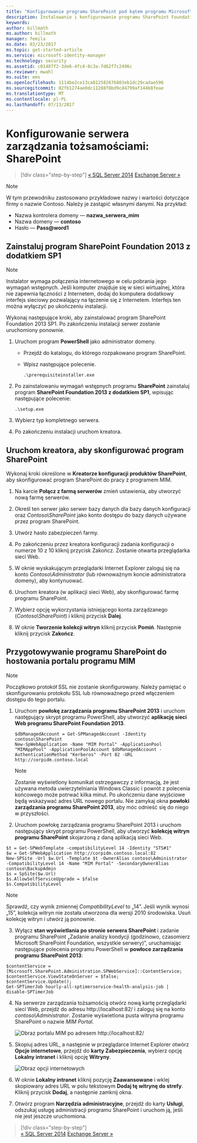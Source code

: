 ```yaml
---
title: "Konfigurowanie programu SharePoint pod kątem programu Microsoft Identity Manager 2016| Dokumentacja firmy Microsoft"
description: Instalowanie i konfigurowanie programu SharePoint Foundation w celu hostowania strony portalu programu MIM.
keywords: 
author: billmath
ms.author: billmath
manager: femila
ms.date: 03/23/2017
ms.topic: get-started-article
ms.service: microsoft-identity-manager
ms.technology: security
ms.assetid: c01487f2-3de6-4fc4-8c3a-7d62f7c2496c
ms.reviewer: mwahl
ms.suite: ems
ms.openlocfilehash: 1114be2ce13ca012582676803eb1dc29cadae596
ms.sourcegitcommit: 02fb1274ae0dc11288f8bd9cd4799af144b8feae
ms.translationtype: MT
ms.contentlocale: pl-PL
ms.lasthandoff: 07/13/2017
---
```

# Konfigurowanie serwera zarządzania tożsamościami: SharePoint
<a id="set-up-an-identity-management-server-sharepoint" class="xliff"></a>

>[!div class="step-by-step"]
[« SQL Server 2014](prepare-server-sql2014.md)
[Exchange Server »](prepare-server-exchange.md)

> [!NOTE]
> W tym przewodniku zastosowano przykładowe nazwy i wartości dotyczące firmy o nazwie Contoso. Należy je zastąpić własnymi danymi. Na przykład:
> - Nazwa kontrolera domeny — **nazwa_serwera_mim**
> - Nazwa domeny — **contoso**
> - Hasło — **Pass@word1**


## Zainstaluj program **SharePoint Foundation 2013 z dodatkiem SP1**
<a id="install-sharepoint-foundation-2013-with-sp1" class="xliff"></a>

> [!NOTE]
> Instalator wymaga połączenia internetowego w celu pobrania jego wymagań wstępnych. Jeśli komputer znajduje się w sieci wirtualnej, która nie zapewnia łączności z Internetem, dodaj do komputera dodatkowy interfejs sieciowy pozwalający na łączenie się z Internetem. Interfejs ten można wyłączyć po ukończeniu instalacji.

Wykonaj następujące kroki, aby zainstalować program SharePoint Foundation 2013 SP1. Po zakończeniu instalacji serwer zostanie uruchomiony ponownie.

1.  Uruchom program **PowerShell** jako administrator domeny.

    -   Przejdź do katalogu, do którego rozpakowano program SharePoint.

    -   Wpisz następujące polecenie.

        ```
        .\prerequisiteinstaller.exe
        ```

2.  Po zainstalowaniu wymagań wstępnych programu **SharePoint** zainstaluj program **SharePoint Foundation 2013 z dodatkiem SP1**, wpisując następujące polecenie:

    ```
    .\setup.exe
    ```

3.  Wybierz typ kompletnego serwera.

4.  Po zakończeniu instalacji uruchom kreatora.

## Uruchom kreatora, aby skonfigurować program SharePoint
<a id="run-the-wizard-to-configure-sharepoint" class="xliff"></a>

Wykonaj kroki określone w **Kreatorze konfiguracji produktów SharePoint**, aby skonfigurować program SharePoint do pracy z programem MIM.

1. Na karcie **Połącz z farmą serwerów** zmień ustawienia, aby utworzyć nową farmę serwerów.

2. Określ ten serwer jako serwer bazy danych dla bazy danych konfiguracji oraz *Contoso\SharePoint* jako konto dostępu do bazy danych używane przez program SharePoint.

3. Utwórz hasło zabezpieczeń farmy.

4. Po zakończeniu przez kreatora konfiguracji zadania konfiguracji o numerze 10 z 10 kliknij przycisk Zakończ. Zostanie otwarta przeglądarka sieci Web.

5. W oknie wyskakującym przeglądarki Internet Explorer zaloguj się na konto *Contoso\Administrator* (lub równoważnym koncie administratora domeny), aby kontynuować.

6. Uruchom kreatora (w aplikacji sieci Web), aby skonfigurować farmę programu SharePoint.

7. Wybierz opcję wykorzystania istniejącego konta zarządzanego (*Contoso\SharePoint*) i kliknij przycisk **Dalej**.

8. W oknie **Tworzenie kolekcji witryn** kliknij przycisk **Pomiń**.  Następnie kliknij przycisk **Zakończ**.

## Przygotowywanie programu SharePoint do hostowania portalu programu MIM
<a id="prepare-sharepoint-to-host-the-mim-portal" class="xliff"></a>

> [!NOTE]
> Początkowo protokół SSL nie zostanie skonfigurowany. Należy pamiętać o skonfigurowaniu protokołu SSL lub równoważnego przed włączeniem dostępu do tego portalu.

1. Uruchom **powłokę zarządzania programu SharePoint 2013** i uruchom następujący skrypt programu PowerShell, aby utworzyć **aplikację sieci Web programu SharePoint Foundation 2013**.

    ```
    $dbManagedAccount = Get-SPManagedAccount -Identity contoso\SharePoint
    New-SpWebApplication -Name "MIM Portal" -ApplicationPool "MIMAppPool" -ApplicationPoolAccount $dbManagedAccount -AuthenticationMethod "Kerberos" -Port 82 -URL http://corpidm.contoso.local
    ```

    > [!NOTE]
    > Zostanie wyświetlony komunikat ostrzegawczy z informacją, że jest używana metoda uwierzytelniania Windows Classic i powrót z polecenia końcowego może potrwać kilka minut. Po ukończeniu dane wyjściowe będą wskazywać adres URL nowego portalu. Nie zamykaj okna **powłoki zarządzania programu SharePoint 2013**, aby móc odnieść się do niego w przyszłości.

2. Uruchom powłokę zarządzania programu SharePoint 2013 i uruchom następujący skrypt programu PowerShell, aby utworzyć **kolekcję witryn programu SharePoint** skojarzoną z daną aplikacją sieci Web.

  ```
  $t = Get-SPWebTemplate -compatibilityLevel 14 -Identity "STS#1"
  $w = Get-SPWebApplication http://corpidm.contoso.local:82
  New-SPSite -Url $w.Url -Template $t -OwnerAlias contoso\Administrator
  -CompatibilityLevel 14 -Name "MIM Portal" -SecondaryOwnerAlias contoso\BackupAdmin
  $s = SpSite($w.Url)
  $s.AllowSelfServiceUpgrade = $false
  $s.CompatibilityLevel
  ```

  > [!NOTE]
  > Sprawdź, czy wynik zmiennej *CompatibilityLevel* to „14”. Jeśli wynik wynosi „15”, kolekcja witryn nie została utworzona dla wersji 2010 środowiska. Usuń kolekcję witryn i utwórz ją ponownie.

3. Wyłącz **stan wyświetlania po stronie serwera SharePoint** i zadanie programu SharePoint „Zadanie analizy kondycji (godzinowo, czasomierz Microsoft SharePoint Foundation, wszystkie serwery)”, uruchamiając następujące polecenia programu PowerShell w **powłoce zarządzania programu SharePoint 2013**:

  ```
  $contentService = [Microsoft.SharePoint.Administration.SPWebService]::ContentService;
  $contentService.ViewStateOnServer = $false;
  $contentService.Update();
  Get-SPTimerJob hourly-all-sptimerservice-health-analysis-job | disable-SPTimerJob
  ```

4. Na serwerze zarządzania tożsamością otwórz nową kartę przeglądarki sieci Web, przejdź do adresu http://localhost:82/ i zaloguj się na konto *contoso\Administrator*.  Zostanie wyświetlona pusta witryna programu SharePoint o nazwie *MIM Portal*.

    ![Obraz portalu MIM po adresem http://localhost:82/](media/MIM-DeploySP1.png)

5. Skopiuj adres URL, a następnie w przeglądarce Internet Explorer otwórz **Opcje internetowe**, przejdź do **karty Zabezpieczenia**, wybierz opcję **Lokalny intranet** i kliknij opcję **Witryny**.

    ![Obraz opcji internetowych](media/MIM-DeploySP2.png)

6. W oknie **Lokalny intranet** kliknij pozycję **Zaawansowane** i wklej skopiowany adres URL w polu tekstowym **Dodaj tę witrynę do strefy**. Kliknij przycisk **Dodaj**, a następnie zamknij okna.

7. Otwórz program **Narzędzia administracyjne**, przejdź do karty **Usługi**, odszukaj usługę administracji programu SharePoint i uruchom ją, jeśli nie jest jeszcze uruchomiona.

>[!div class="step-by-step"]  
[« SQL Server 2014](prepare-server-sql2014.md)
[Exchange Server »](prepare-server-exchange.md)
